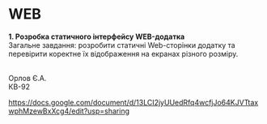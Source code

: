 # WEB

**1. Розробка статичного інтерфейсу WEB-додатка**<br>
Загальне завдання: розробити статичні Web-сторінки додатку та перевірити коректне їх відображення на екранах різного розміру.<br><br>


Орлов Є.А. <br>КВ-92

https://docs.google.com/document/d/13LCI2jyUUedRfq4wcfjJo64KJVTtaxwphMzewBxXcg4/edit?usp=sharing
